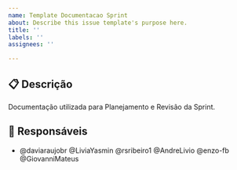 ```yaml
---
name: Template Documentacao Sprint
about: Describe this issue template's purpose here.
title: ''
labels: ''
assignees: ''

---
```


## 📋 Descrição
 Documentação utilizada para Planejamento e Revisão da Sprint.

## 👥 Responsáveis

- @daviaraujobr @LiviaYasmin @rsribeiro1 @AndreLivio @enzo-fb @GiovanniMateus
